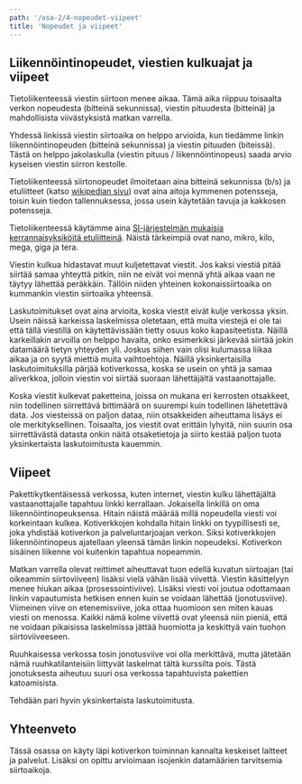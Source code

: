 ```yaml
---
path: '/osa-2/4-nopeudet-viipeet'
title: 'Nopeudet ja viipeet'
---
```



## Liikennöintinopeudet, viestien kulkuajat ja viipeet


Tietoliikenteessä viestin siirtoon menee aikaa. Tämä aika riippuu toisaalta verkon nopeudesta (bitteinä sekunnissa), viestin pituudesta (bitteinä) ja mahdollisista viivästyksistä matkan varrella.

Yhdessä linkissä viestin siirtoaika on helppo arvioida, kun tiedämme linkin liikennöintinopeuden (bitteinä sekunnissa) ja viestin pituuden (biteissä). Tästä on helppo jakolaskulla (viestin pituus / liikennöintinopeus) saada arvio kyseisen viestin siirron kestolle.

Tietoliikenteessä siirtonopeudet ilmoitetaan aina bitteinä sekunnissa (b/s) ja etuliitteet (katso [wikipedian sivu](https://fi.wikipedia.org/wiki/Mittayksik%C3%B6n_etuliite)) ovat aina aitoja kymmenen potensseja, toisin kuin tiedon tallennuksessa, jossa usein käytetään tavuja ja kakkosen potensseja.

Tietoliikenteessä käytämme aina [SI-järjestelmän mukaisia kerrannaisyksiköitä etuliitteinä](https://fi.wikipedia.org/wiki/Kansainv%C3%A4linen_yksikk%C3%B6j%C3%A4rjestelm%C3%A4#Kerrannaisyksik%C3%B6t). Näistä tärkeimpiä ovat nano, mikro, kilo, mega, giga ja tera.

Viestin kulkua hidastavat muut kuljetettavat viestit. Jos kaksi viestiä pitää siirtää samaa yhteyttä pitkin, niin ne eivät voi mennä yhtä aikaa vaan ne täytyy lähettää peräkkäin. Tällöin niiden yhteinen kokonaissiirtoaika on kummankin viestin siirtoaika yhteensä.

Laskutoimitukset ovat aina arvioita, koska viestit eivät kulje verkossa yksin. Usein näissä karkeissa laskelmissa oletetaan, että muita viestejä ei ole tai että tällä viestillä on käytettävissään tietty osuus koko kapasiteetista. Näillä karkeillakin arvoilla on helppo havaita, onko esimerkiksi järkevää siirtää jokin datamäärä tietyn yhteyden yli. Joskus siihen vain olisi kulumassa liikaa aikaa ja on syytä miettiä muita vaihtoehtoja. Näillä yksinkertaisilla laskutoimituksilla pärjää kotiverkossa, koska se usein on yhtä ja samaa aliverkkoa, jolloin viestin voi siirtää suoraan lähettäjältä vastaanottajalle.

Koska viestit kulkevat paketteina, joissa on mukana eri kerrosten otsakkeet, niin todellinen siirrettävä bittimäärä on suurempi kuin todellinen lähetettävä data. Jos viesteissä on paljon dataa, niin otsakkeiden aiheuttama lisäys ei ole merkityksellinen. Toisaalta, jos viestit ovat erittäin lyhyitä, niin suurin osa siirrettävästä datasta onkin näitä otsaketietoja ja siirto kestää paljon tuota yksinkertaista laskutoimitusta kauemmin.


## Viipeet

Pakettikytkentäisessä verkossa, kuten internet, viestin kulku lähettäjältä vastaanottajalle tapahtuu linkki  kerrallaan. Jokaisella linkillä on oma liikennöintinopeuksensa. Hitain näistä määrää millä nopeudella viesti voi korkeintaan kulkea. Kotiverkkojen kohdalla hitain linkki on tyypillisesti se, joka yhdistää kotiverkon ja palveluntarjoajan verkon. Siksi kotiverkkojen liikennöintinopeus ajatellaan yleensä tämän linkin nopeudeksi. Kotiverkon sisäinen liikenne voi kuitenkin tapahtua nopeammin.

Matkan varrella olevat reittimet aiheuttavat tuon edellä kuvatun siirtoajan (tai oikeammin siirtoviiveen) lisäksi vielä vähän lisää viivettä. Viestin käsittelyyn menee hiukan aikaa (prosessointiviive). Lisäksi viesti voi joutua odottamaan linkin vapautumista hetkisen ennen kuin se voidaan lähettää (jonotusviive). Viimeinen viive on etenemisviive, joka ottaa huomioon sen miten kauas viesti on menossa. Kaikki nämä kolme viivettä ovat yleensä niin pieniä, että ne voidaan pikaisissa laskelmissa jättää huomiotta ja keskittyä vain tuohon siirtoviiveeseen.

Ruuhkaisessa verkossa tosin jonotusviive voi olla merkittävä, mutta jätetään nämä ruuhkatilanteisiin liittyvät laskelmat tältä kurssilta pois. Tästä jonotuksesta aiheutuu suuri osa verkossa tapahtuvista pakettien katoamisista.


Tehdään pari hyvin yksinkertaista laskutoimitusta.


<quiznator id="5c7d121314524713f95a6d1f"></quiznator>


<quiznator id="5c7d1624ddb6b814af327841"></quiznator>


<quiznator id="5c7e246114524713f95a6fc9"></quiznator>


## Yhteenveto

Tässä osassa on käyty läpi kotiverkon toiminnan kannalta keskeiset laitteet ja palvelut. Lisäksi on opittu arvioimaan isojenkin datamäärien tarvitsemia siirtoaikoja.

<quiznator id="5c811f16fd9fd71425c68d1a"></quiznator>
